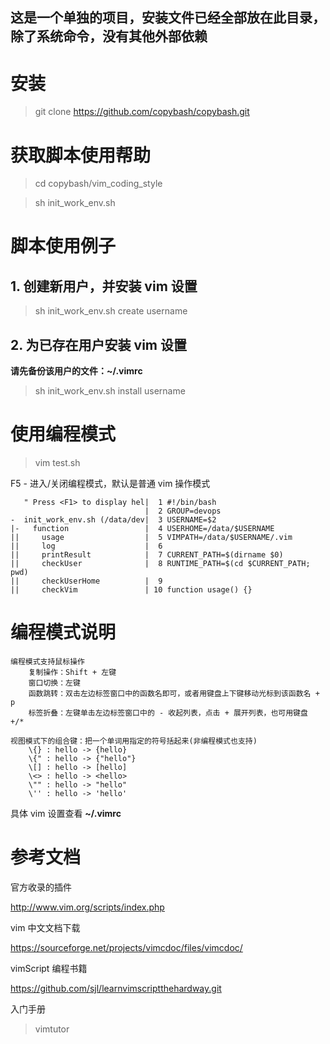 ## 这是一个单独的项目，安装文件已经全部放在此目录，除了系统命令，没有其他外部依赖

# 安装

> git clone https://github.com/copybash/copybash.git

# 获取脚本使用帮助


> cd copybash/vim_coding_style

> sh init_work_env.sh

# 脚本使用例子 

## 1. 创建新用户，并安装 vim 设置 

> sh init_work_env.sh create username

## 2. 为已存在用户安装 vim 设置 

**请先备份该用户的文件：~/.vimrc**

> sh init_work_env.sh install username

# 使用编程模式

> vim test.sh

F5  - 进入/关闭编程模式，默认是普通 vim 操作模式
```
   " Press <F1> to display hel|  1 #!/bin/bash
                              |  2 GROUP=devops
-  init_work_env.sh (/data/dev|  3 USERNAME=$2
|-   function                 |  4 USERHOME=/data/$USERNAME
||     usage                  |  5 VIMPATH=/data/$USERNAME/.vim
||     log                    |  6 
||     printResult            |  7 CURRENT_PATH=$(dirname $0)
||     checkUser              |  8 RUNTIME_PATH=$(cd $CURRENT_PATH; pwd)
||     checkUserHome          |  9 
||     checkVim               | 10 function usage() {}
```

# 编程模式说明

```
编程模式支持鼠标操作
    复制操作：Shift + 左键
    窗口切换：左键
    函数跳转：双击左边标签窗口中的函数名即可，或者用键盘上下键移动光标到该函数名 + p
    标签折叠：左键单击左边标签窗口中的 - 收起列表，点击 + 展开列表，也可用键盘 +/*

视图模式下的组合键：把一个单词用指定的符号括起来(非编程模式也支持)
    \{} : hello -> {hello} 
    \{" : hello -> {"hello"} 
    \[] : hello -> [hello]
    \<> : hello -> <hello>
    \"" : hello -> "hello"
    \'' : hello -> 'hello'
```

具体 vim 设置查看 **~/.vimrc**

# 参考文档

官方收录的插件

http://www.vim.org/scripts/index.php

vim 中文文档下载

https://sourceforge.net/projects/vimcdoc/files/vimcdoc/

vimScript 编程书籍

https://github.com/sjl/learnvimscriptthehardway.git

入门手册

> vimtutor
